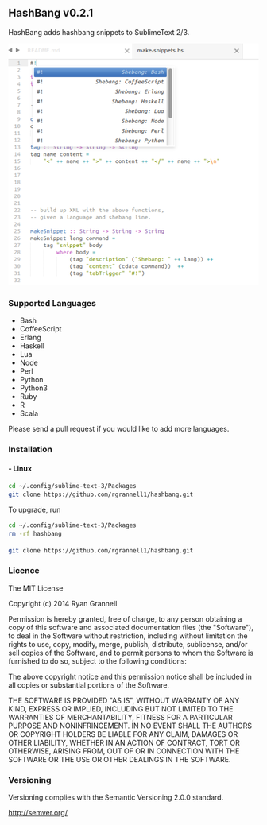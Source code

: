 
HashBang v0.2.1
---------------------------------------

HashBang adds hashbang snippets to SublimeText 2/3.

<img src="example.png">

### Supported Languages

* Bash
* CoffeeScript
* Erlang
* Haskell
* Lua
* Node
* Perl
* Python
* Python3
* Ruby
* R
* Scala

Please send a pull request if you would like to add more languages.

### Installation

#### - Linux

```bash
cd ~/.config/sublime-text-3/Packages
git clone https://github.com/rgrannell1/hashbang.git
```

To upgrade, run

```bash
cd ~/.config/sublime-text-3/Packages
rm -rf hashbang

git clone https://github.com/rgrannell1/hashbang.git
```

### Licence

The MIT License

Copyright (c) 2014 Ryan Grannell

Permission is hereby granted, free of charge, to any person obtaining a copy of this software and associated documentation files (the "Software"), to deal in the Software without restriction, including without limitation the rights to use, copy, modify, merge, publish, distribute, sublicense, and/or sell copies of the Software, and to permit persons to whom the Software is furnished to do so, subject to the following conditions:

The above copyright notice and this permission notice shall be included in all copies or substantial portions of the Software.

THE SOFTWARE IS PROVIDED "AS IS", WITHOUT WARRANTY OF ANY KIND, EXPRESS OR IMPLIED, INCLUDING BUT NOT LIMITED TO THE WARRANTIES OF MERCHANTABILITY, FITNESS FOR A PARTICULAR PURPOSE AND NONINFRINGEMENT. IN NO EVENT SHALL THE AUTHORS OR COPYRIGHT HOLDERS BE LIABLE FOR ANY CLAIM, DAMAGES OR OTHER LIABILITY, WHETHER IN AN ACTION OF CONTRACT, TORT OR OTHERWISE, ARISING FROM, OUT OF OR IN CONNECTION WITH THE SOFTWARE OR THE USE OR OTHER DEALINGS IN THE SOFTWARE.

### Versioning

Versioning complies with the Semantic Versioning 2.0.0 standard.

http://semver.org/
